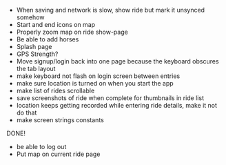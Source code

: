  - When saving and network is slow, show ride but mark it unsynced somehow
 - Start and end icons on map
 - Properly zoom map on ride show-page
 - Be able to add horses
 - Splash page
 - GPS Strength?
 - Move signup/login back into one page because the keyboard obscures the tab layout
 - make keyboard not flash on login screen between entries
 - make sure location is turned on when you start the app
 - make list of rides scrollable
 - save screenshots of ride when complete for thumbnails in ride list
 - location keeps getting recorded while entering ride details, make it not do that
 - make screen strings constants

 
 DONE!
  - be able to log out
  - Put map on current ride page
